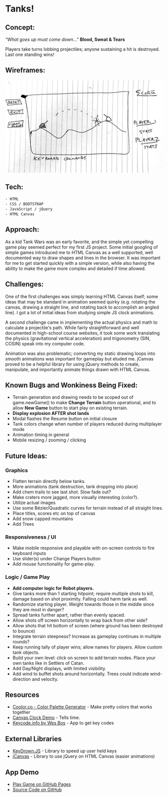 # Tanks!

## Concept:

_"What goes up must come down..."_
**Blood, Sweat & Tears**

Players take turns lobbing projectiles; anyone sustaining a hit is destroyed. Last one standing wins!

## Wireframes:

![Initial Hand Drawn Wireframe](./wireframe.jpg)

## Tech:

    - HTML
    - CSS / BOOTSTRAP
    - JavaScript / jQuery
    - HTML Canvas

## Approach:

As a kid Tank Wars was an early favorite, and the simple yet compelling game play seemed perfect for my first JS project. Some initial googling of simple games introduced me to HTML Canvas as a well supported, well documented way to draw shapes and lines in the browser. It was important for me to get started quickly with a simple version, while also having the ability to make the game more complex and detailed if time allowed.

## Challenges:

One of the first challenges was simply learning HTML Canvas itself; some ideas that may be standard in animation seemed quirky (e.g. rotating the canvas, drawing a straight line, and rotating back to accomplish an angled line). I got a lot of initial ideas from studying simple JS clock animations.

A second challenge came in implementing the actual physics and math to calculate a projectile's path. While fairly straightforward and well documented in high-school course websites, it took some work translating the physics (gravitational vertical acceleration) and trigonometry (SIN, COSIN) speak into my computer code.

Animation was also problematic; converting my static drawing loops into smooth animations was important for gameplay but eluded me. jCanvas proved to be a helpful library for using jQuery methods to create, manipulate, and importantly animate things drawn with HTML Canvas.

## Known Bugs and Wonkiness Being Fixed:

- Terrain generation and drawing needs to be scoped out of game.newGame() to make **Change Terrain** button operational, and to allow **New Game** button to start play on existing terrain.
- **Display explosion AFTER shot lands**
- Modal flashes the Resume button on initial closure
- Tank colors change when number of players reduced during multiplayer mode
- Animation timing in general
- Mobile resizing / zooming / clicking

## Future Ideas:

### Graphics

- Flatten terrain directly below tanks.
- More animations (tank destruction, tank dropping into place)
- Add chem trails to see last shot. Slow fade out?
- Make craters more jagged, more visually interesting (color?).
- Utilize actual images
- Use some Bézier/Quadratic curves for terrain instead of all straight lines.
- Place titles, scores etc on top of canvas
- Add snow capped mountains
- Add Trees

### Responsiveness / UI

- Make mobile responsive and playable with on-screen controls to fire keyboard inputs
- Use slider(s) under Change Players button
- Add mouse functionality for game-play.

### Logic / Game Play

- **Add computer logic for Robot players.**
- Give tanks more than 1 starting hitpoint; require multiple shots to kill, damage based on shot proximity. Falling could harm tank as well.
- Randomize starting player. Weight towards those in the middle since they are most in danger?
- Spread tanks further apart, rather than evenly spaced.
- Allow shots off screen horizontally to wrap back from other side?
- Allow shots that hit bottom of screen (where ground has been destroyed to bounce)
- Integrate terrain steepness? Increase as gameplay continues in multiple rounds?
- Keep running tally of player wins; allow names for players. Allow custom tank objects.
- Build your own level: click on screen to add terrain nodes. Place your own tanks like in Settlers of Catan.
- Add Day/Night displays, with limited visibility.
- Add wind to buffet shots around horizontally. Trees could indicate wind-direction and velocity.

## Resources

- [Coolor.co - Color Palette Generator](http://www.coolors.co) - Make pretty colors that works together
- [Canvas Clock Demo](http://www.dhtmlgoodies.com/tutorials/canvas-clock/) - Tells time.
- [Keycode.info by Wes Bos](https://keycode.info/) - App to get key codes

## External Libraries

- [KeyDrown.JS](https://jeremyckahn.github.io/keydrown/) - Library to speed up user held keys
- [jCanvas](https://projects.calebevans.me/jcanvas/) - Library to use jQuery on HTML Canvas (easier animations)

## App Demo

<!-- - [Play Game](http://www.benhammondmusic.com/tanks/) -->

- [Play Game on GitHub Pages](https://benhammondmusic.github.io/tanks)
- [Source Code on GitHub](https://github.com/benhammondmusic/benhammondmusic.github.io/tree/main/tanks)

